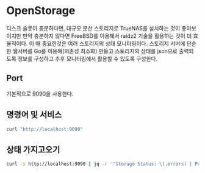 # OpenStorage

디스크 슬롯이 충분하다면, 대규모 분산 스토리지로 TrueNAS를 설치하는 것이 좋아보이지만 만약 충분하지 않다면 FreeBSD를 이용해서 raidz2 기술을 활용하는 것이 더 효율적이다.
이 때 중요한것은 여러 스토리지의 상태 모니터링이다. 스토리지 서버에 단순한 웹서버를 Go를 이용해(의존성 최소화) 만들고 스토리지의 상태를 json으로 출력되도록 정보를 구성하고 추후 모니터링에서 활용할 수 있도록 구성한다.

## Port

기본적으로 9090을 사용한다.

## 명령어 및 서비스

```bash
curl "http://localhost:9090"
```

## 상태 가지고오기

```bash
curl -s http://localhost:9090 | jq -r '"Storage Status: \(.errors) | Pool: \(.pool_name) | State: \(.status)"'
```
